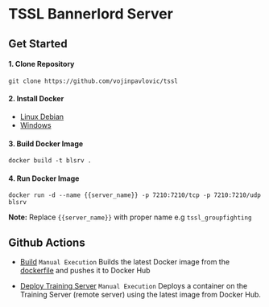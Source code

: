 # TSSL Bannerlord Server

## Get Started

#### 1. Clone Repository
`git clone https://github.com/vojinpavlovic/tssl`

#### 2. Install Docker 
- [Linux Debian](https://docs.docker.com/engine/install/debian/)
- [Windows](https://docs.docker.com/desktop/setup/install/windows-install/) 

#### 3. Build Docker Image
`docker build -t blsrv .`

#### 4. Run Docker Image
`docker run -d --name {{server_name}} -p 7210:7210/tcp -p 7210:7210/udp blsrv`

**Note:** Replace `{{server_name}}` with proper name e.g `tssl_groupfighting`

## Github Actions
- [Build](https://github.com/vojinpavlovic/tssl/actions/workflows/deploy.yml) `Manual Execution`
Builds the latest Docker image from the [dockerfile](https://github.com/vojinpavlovic/tssl/blob/main/dockerfile) and pushes it to Docker Hub

- [Deploy Training Server](https://github.com/vojinpavlovic/tssl/actions/workflows/deploy_training_srv.yml) `Manual Execution`
Deploys a container on the Training Server (remote server) using the latest image from Docker Hub.
